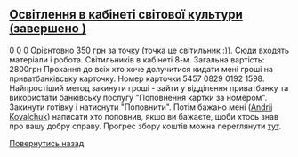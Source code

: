 ## [Освітлення в кабінеті світової культури (завершено )](/info/for-grads/освітлення-в-кабінеті-світової-культури/)
0
0
0
Орієнтовно 350 грн за точку (точка це світильник :)). Сюди входять матеріали і робота. Світильників в кабінеті 8-м.
Загальна вартість: 2800грн
Прохання до всіх хто хоче долучитися кидати мені гроші на приватбанківську карточку. Номер карточки 5457 0829 0192 1598. Найпростіший метод закинути гроші - зайти у відділення приватбанку та використати банківську послугу "Поповнення картки за номером". Закинути готівку і натиснути "Поповнити". Потім бажано мені ([Andrij Kovalchuk](http://www.facebook.com/andrij.kovalchuk)) написати хто поповнив, якшо ви бажаєте, щоби хтось знав про вашу добру справу.
Прогрес збору коштів можна переглянути [тут](https://docs.google.com/spreadsheet/ccc?key=0AvJvVAiEeXC-dFJkRHJoVVpzZHFuTFh3dW1DMUJLZFE&amp;usp=sharing#gid=4).
<!-- <form action="/%D0%B4%D0%BB%D1%8F-%D0%B2%D0%B8%D0%BF%D1%83%D1%81%D0%BA%D0%BD%D0%B8%D0%BA%D1%96%D0%B2/%D0%BE%D1%81%D0%B2%D1%96%D1%82%D0%BB%D0%B5%D0%BD%D0%BD%D1%8F-%D0%B2-%D0%BA%D0%B0%D0%B1%D1%96%D0%BD%D0%B5%D1%82%D1%96-%D1%81%D0%B2%D1%96%D1%82%D0%BE%D0%B2%D0%BE%D1%97-%D0%BA%D1%83%D0%BB%D1%8C%D1%82%D1%83%D1%80%D0%B8" class="donateform" enctype="multipart/form-data" method="post"><input id="Email" name="Email" placeholder="email@domain.com" type="email" value="" /><input id="Name" name="Name" placeholder="Вася Пупкін" type="text" value="" /><input type="number" id="Amount" name="Amount" placeholder="100 UAH" />
<input type="hidden" id="ProjectId" name="ProjectId" value="1205" />
<input type="hidden" id="Subscribe" name="Subscribe" value="fasle" />
<input type="submit" value="Зробити внесок" />
<input name='ufprt' type='hidden' value='77C7DF0F8A475C096959E434190D271B9411DDF2ED4186B7C9B11ED91698DF29479B206E5C1C01771394429D79472B0A7D9E2CE0A41B9D7FD78401E7F37B33C0C86C58FFF528FEADF549F997721CE85DB329F7FBBEDC3E6A89746F51A9BDAA58188DA25726DAD675F1B2ECF5868FD77BFA8D04412752913F56A77D782B81A28742772910C5B42992D6328D78339278AB' /></form> -->

[Повернутись назад](/info/for-grads/)
